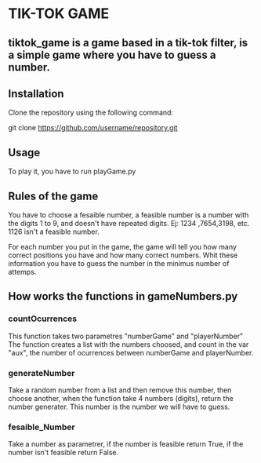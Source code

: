 # TIK-TOK GAME
## tiktok_game is a game based in a tik-tok filter, is a simple game where you have to guess a number.

## Installation

Clone the repository using the following command:

git clone https://github.com/username/repository.git

## Usage
To play it, you have to run playGame.py

## Rules of the game
You have to choose a fesaible number, a feasible number is a number with the digits 1 to 9, and doesn't have repeated digits.
Ej: 1234 ,7654,3198, etc.
1126 isn't a feasible number.

For each number you put in the game, the game will tell you how many correct positions you have and how many correct numbers. Whit these information you have to guess the number in the minimus number of attemps.

## How works the functions in gameNumbers.py

### countOcurrences
This function takes two parametres "numberGame" and "playerNumber"
The function creates a list with the numbers choosed, and count in the var "aux", the number of ocurrences between numberGame and playerNumber.

### generateNumber
Take a random number from a list and then remove this number, then choose another, when the function take 4 numbers (digits),
return the number generater. This number is the number we will have to guess.

### fesaible_Number 
Take a number as parametrer, if the number is feasible return True, if the number isn't feasible return False.
